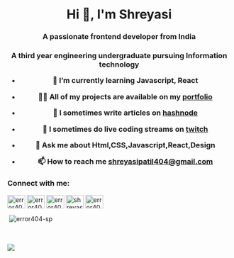 <h1 align="center">Hi 👋, I'm Shreyasi</h1>
<h3 align="center">A passionate frontend developer from India</h3>
<H3 align="center">A third year engineering undergraduate pursuing Information technology 

- 🌱 I’m currently learning **Javascript, React**

- 👨‍💻 All of my projects are available on my [portfolio](https://shreyasi.netlify.app/)

- 📝 I sometimes write articles on [hashnode](https://error404-sp.hashnode.dev/)

- 🎥 I sometimes do live coding streams on [twitch](https://www.twitch.tv/error404_sp)

- 💬 Ask me about **Html,CSS,Javascript,React,Design**

- 📫 How to reach me **shreyasipatil404@gmail.com**

<p align="left">
<h3 align="left">Connect with me:</h3>
<a href="https://codepen.io/error404_sp" target="blank"><img align="center" src="https://cdn.jsdelivr.net/npm/simple-icons@3.0.1/icons/codepen.svg" alt="error404_sp" height="30" width="40" /></a>
<a href="https://dev.to/error404sp" target="blank"><img align="center" src="https://cdn.jsdelivr.net/npm/simple-icons@3.0.1/icons/dev-dot-to.svg" alt="error404sp" height="30" width="40" /></a>
<a href="https://twitter.com/error404_sp" target="blank"><img align="center" src="https://cdn.jsdelivr.net/npm/simple-icons@3.0.1/icons/twitter.svg" alt="error404_sp" height="30" width="40" /></a>
<a href="https://linkedin.com/in/shreyasi-patil-54b18a190" target="blank"><img align="center" src="https://cdn.jsdelivr.net/npm/simple-icons@3.0.1/icons/linkedin.svg" alt="shreyasi-patil-54b18a190" height="30" width="40" /></a>
<a href="https://instagram.com/error404_sp" target="blank"><img align="center" src="https://cdn.jsdelivr.net/npm/simple-icons@3.0.1/icons/instagram.svg" alt="error404_sp" height="30" width="40" /></a>
</p>


<p>&nbsp;<img align="center" src="https://github-readme-stats.vercel.app/api?username=error404-sp&show_icons=true" alt="error404-sp" /></p>
<br />
  <br />
  <img
    src="https://github-readme-streak-stats.herokuapp.com/?user=error404-sp"
  />

